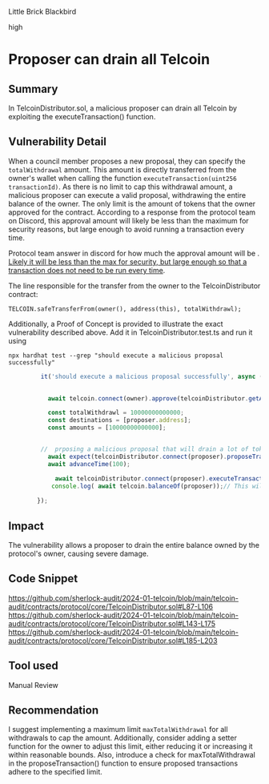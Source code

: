 Little Brick Blackbird

high

# Proposer can drain all Telcoin

## Summary
In TelcoinDistributor.sol, a malicious proposer can drain all Telcoin by exploiting the executeTransaction() function.

## Vulnerability Detail
When a council member proposes a new proposal, they can specify the `totalWithdrawal` amount. This amount is directly transferred from the owner's wallet when calling the function `executeTransaction(uint256 transactionId)`. As there is no limit to cap this withdrawal amount, a malicious proposer can execute a valid proposal, withdrawing the entire balance of the owner. The only limit is the amount of tokens that the owner approved for the contract. According to a response from the protocol team on Discord, this approval amount will likely be less than the maximum for security reasons, but large enough to avoid running a transaction every time.

Protocol team answer in discord for how much the approval amount will be .
 [Likely it will be less than the max for security, but large enough so that a transaction does not need to be run every time](https://discord.com/channels/812037309376495636/1195381710074941601/1195731616547491871). 

The line responsible for the transfer from the owner to the TelcoinDistributor contract:

```solidity
TELCOIN.safeTransferFrom(owner(), address(this), totalWithdrawl);
```
Additionally, a Proof of Concept is provided to illustrate the exact vulnerability described above. Add it in TelcoinDistributor.test.ts and run it using 
```shell
npx hardhat test --grep "should execute a malicious proposal successfully"
```
```typescript
         it('should execute a malicious proposal successfully', async () => {

            
           await telcoin.connect(owner).approve(telcoinDistributor.getAddress(), 100000000000000) // the owner approval based on the test file

           const totalWithdrawl = 10000000000000;
           const destinations = [proposer.address];
           const amounts = [10000000000000];


         //  prposing a malicious proposal that will drain a lot of tokens from the owner balance 
           await expect(telcoinDistributor.connect(proposer).proposeTransaction(totalWithdrawl, destinations, amounts)).to.emit(telcoinDistributor, "TransactionProposed");
           await advanceTime(100);

             await telcoinDistributor.connect(proposer).executeTransaction(1);
            console.log( await telcoin.balanceOf(proposer));// This will be all owner balance 
           
        });
  ```


## Impact
The vulnerability allows a proposer to drain the entire balance owned by the protocol's owner, causing severe damage.

## Code Snippet

https://github.com/sherlock-audit/2024-01-telcoin/blob/main/telcoin-audit/contracts/protocol/core/TelcoinDistributor.sol#L87-L106
https://github.com/sherlock-audit/2024-01-telcoin/blob/main/telcoin-audit/contracts/protocol/core/TelcoinDistributor.sol#L143-L175
https://github.com/sherlock-audit/2024-01-telcoin/blob/main/telcoin-audit/contracts/protocol/core/TelcoinDistributor.sol#L185-L203

## Tool used

Manual Review

## Recommendation
I suggest implementing a maximum limit `maxTotalWithdrawal` for all withdrawals to cap the amount. Additionally, consider adding a setter function for the owner to adjust this limit, either reducing it or increasing it within reasonable bounds. Also, introduce a check for maxTotalWithdrawal in the proposeTransaction() function to ensure proposed transactions adhere to the specified limit.